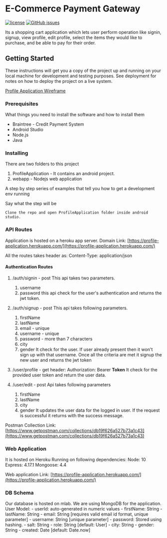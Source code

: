 # E-Commerce Payment Gateway

[![license](https://img.shields.io/github/license/Dikshali/E-Commerce-Payment-Gateway?style=flat-square)](https://github.com/Dikshali/E-Commerce-Payment-Gateway/blob/master/LICENSE)
[![GitHub issues](https://img.shields.io/github/issues/Dikshali/E-Commerce-Payment-Gateway?style=flat-square)](https://github.com/Dikshali/E-Commerce-Payment-Gateway/issues)

Its a shopping cart application which lets user perform operation like signin, signup, view profile, edit profile, select the items they would like to purchase, and be able to pay for their order. 

## Getting Started

These instructions will get you a copy of the project up and running on your local machine for development and testing purposes. See deployment for notes on how to deploy the project on a live system.

[Profile Application Wireframe](https://xd.adobe.com/spec/a11753fc-121a-4b63-6f80-9463455ef2d5-d726/)

### Prerequisites

What things you need to install the software and how to install them
* Braintree - Credit Payment System
* Android Studio
* Node.js
* Java

### Installing

There are two folders to this project
1. ProfileApplication - It contains an android project.
2. webapp - Nodejs web application

A step by step series of examples that tell you how to get a development env running

Say what the step will be

```
Clone the repo and open ProfileApplication folder inside android studio.
```

### API Routes
Application is hosted on a heroku app server.
Domain Link: [https://profile-application.herokuapp.com/](https://profile-application.herokuapp.com/)

All the routes takes header as:
Content-Type: application/json

#### Authentication Routes
1. /auth/signin - post
This api takes two parameters.
	1.	username
	2.	password
this api check for the user's authentication and returns the jwt token.

2. /auth/signup - post
This api takes following parameters.
	1. firstName
	2. lastName
	3. email - unique
	4. username - unique
	5. password - more than 7 characters
	6. city
	7. gender
It check for the user. If user already present then it won't sign up with that username. Once all the criteria are met it signup the new user and returns the jwt token

3. /user/profile - get
header:
Authorization: Bearer __Token__
It check for the provided user token and return the user data.

4. /user/edit - post
Api takes following parameters
	1. firstName
	2. lastName
	3. city
	4. gender
It updates the user data for the logged in user. If the request is successful it returns with the success message.

Postman Collection Link: [https://www.getpostman.com/collections/db19f626a527b73a1c43](https://www.getpostman.com/collections/db19f626a527b73a1c43)

### Web Application
It is hosted on Heroku
Running on following dependencies: 
Node: 10
Express: 4.17.1
Mongoose: 4.4

Web application Link: [https://profile-application.herokuapp.com/](https://profile-application.herokuapp.com/)


### DB Schema
Our database is hosted on mlab.
We are using MongoDB for the application.
User Model:
	- userId: auto-generated in numeric values
	- firstName: String
	- lastName: String
	- email: String [requires valid email id format, unique parameter]
	- username: String [unique parameter]
	- password: Stored using hashing.
	- salt: String
	- role: String [default: User]
	- city: String
	- gender: String
	- created: Date [default: Date.now]
	
